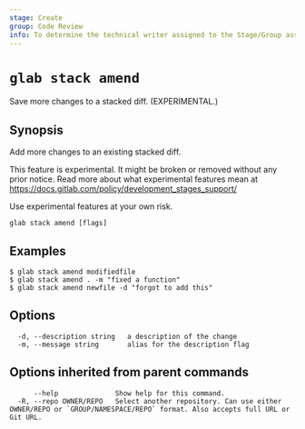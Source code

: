 ```yaml
---
stage: Create
group: Code Review
info: To determine the technical writer assigned to the Stage/Group associated with this page, see https://about.gitlab.com/handbook/product/ux/technical-writing/#assignments
---
```


<!--
This documentation is auto generated by a script.
Please do not edit this file directly. Run `make gen-docs` instead.
-->

# `glab stack amend`

Save more changes to a stacked diff. (EXPERIMENTAL.)

## Synopsis

Add more changes to an existing stacked diff.

This feature is experimental. It might be broken or removed without any prior notice.
Read more about what experimental features mean at
<https://docs.gitlab.com/policy/development_stages_support/>

Use experimental features at your own risk.

```plaintext
glab stack amend [flags]
```

## Examples

```console
$ glab stack amend modifiedfile
$ glab stack amend . -m "fixed a function"
$ glab stack amend newfile -d "forgot to add this"
```

## Options

```plaintext
  -d, --description string   a description of the change
  -m, --message string       alias for the description flag
```

## Options inherited from parent commands

```plaintext
      --help              Show help for this command.
  -R, --repo OWNER/REPO   Select another repository. Can use either OWNER/REPO or `GROUP/NAMESPACE/REPO` format. Also accepts full URL or Git URL.
```
